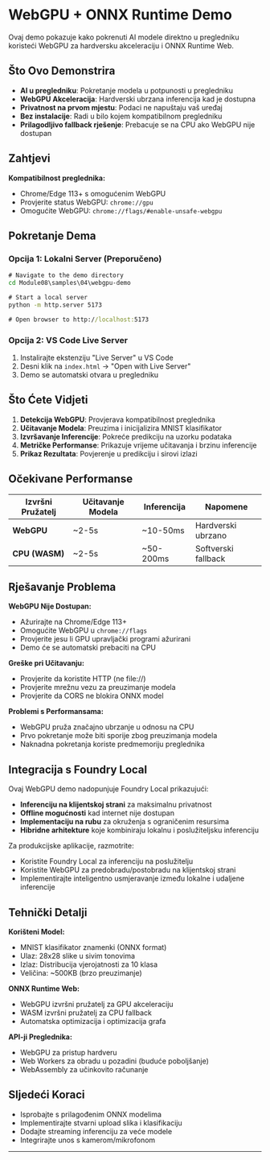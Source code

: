 <!--
CO_OP_TRANSLATOR_METADATA:
{
  "original_hash": "7a474b8e201d5316c0095cdbc3bf0555",
  "translation_date": "2025-09-25T03:10:43+00:00",
  "source_file": "Module08/samples/04/webgpu-demo/README.md",
  "language_code": "hr"
}
-->
# WebGPU + ONNX Runtime Demo

Ovaj demo pokazuje kako pokrenuti AI modele direktno u pregledniku koristeći WebGPU za hardversku akceleraciju i ONNX Runtime Web.

## Što Ovo Demonstrira

- **AI u pregledniku**: Pokretanje modela u potpunosti u pregledniku
- **WebGPU Akceleracija**: Hardverski ubrzana inferencija kad je dostupna
- **Privatnost na prvom mjestu**: Podaci ne napuštaju vaš uređaj
- **Bez instalacije**: Radi u bilo kojem kompatibilnom pregledniku
- **Prilagodljivo fallback rješenje**: Prebacuje se na CPU ako WebGPU nije dostupan

## Zahtjevi

**Kompatibilnost preglednika:**
- Chrome/Edge 113+ s omogućenim WebGPU
- Provjerite status WebGPU: `chrome://gpu`
- Omogućite WebGPU: `chrome://flags/#enable-unsafe-webgpu`

## Pokretanje Dema

### Opcija 1: Lokalni Server (Preporučeno)

```cmd
# Navigate to the demo directory
cd Module08\samples\04\webgpu-demo

# Start a local server
python -m http.server 5173

# Open browser to http://localhost:5173
```

### Opcija 2: VS Code Live Server

1. Instalirajte ekstenziju "Live Server" u VS Code
2. Desni klik na `index.html` → "Open with Live Server"
3. Demo se automatski otvara u pregledniku

## Što Ćete Vidjeti

1. **Detekcija WebGPU**: Provjerava kompatibilnost preglednika
2. **Učitavanje Modela**: Preuzima i inicijalizira MNIST klasifikator
3. **Izvršavanje Inferencije**: Pokreće predikciju na uzorku podataka
4. **Metričke Performanse**: Prikazuje vrijeme učitavanja i brzinu inferencije
5. **Prikaz Rezultata**: Povjerenje u predikciju i sirovi izlazi

## Očekivane Performanse

| Izvršni Pružatelj | Učitavanje Modela | Inferencija | Napomene |
|-------------------|------------------|------------|----------|
| **WebGPU** | ~2-5s | ~10-50ms | Hardverski ubrzano |
| **CPU (WASM)** | ~2-5s | ~50-200ms | Softverski fallback |

## Rješavanje Problema

**WebGPU Nije Dostupan:**
- Ažurirajte na Chrome/Edge 113+
- Omogućite WebGPU u `chrome://flags`
- Provjerite jesu li GPU upravljački programi ažurirani
- Demo će se automatski prebaciti na CPU

**Greške pri Učitavanju:**
- Provjerite da koristite HTTP (ne file://)
- Provjerite mrežnu vezu za preuzimanje modela
- Provjerite da CORS ne blokira ONNX model

**Problemi s Performansama:**
- WebGPU pruža značajno ubrzanje u odnosu na CPU
- Prvo pokretanje može biti sporije zbog preuzimanja modela
- Naknadna pokretanja koriste predmemoriju preglednika

## Integracija s Foundry Local

Ovaj WebGPU demo nadopunjuje Foundry Local prikazujući:

- **Inferenciju na klijentskoj strani** za maksimalnu privatnost
- **Offline mogućnosti** kad internet nije dostupan  
- **Implementaciju na rubu** za okruženja s ograničenim resursima
- **Hibridne arhitekture** koje kombiniraju lokalnu i poslužiteljsku inferenciju

Za produkcijske aplikacije, razmotrite:
- Koristite Foundry Local za inferenciju na poslužitelju
- Koristite WebGPU za predobradu/postobradu na klijentskoj strani
- Implementirajte inteligentno usmjeravanje između lokalne i udaljene inferencije

## Tehnički Detalji

**Korišteni Model:**
- MNIST klasifikator znamenki (ONNX format)
- Ulaz: 28x28 slike u sivim tonovima
- Izlaz: Distribucija vjerojatnosti za 10 klasa
- Veličina: ~500KB (brzo preuzimanje)

**ONNX Runtime Web:**
- WebGPU izvršni pružatelj za GPU akceleraciju
- WASM izvršni pružatelj za CPU fallback
- Automatska optimizacija i optimizacija grafa

**API-ji Preglednika:**
- WebGPU za pristup hardveru
- Web Workers za obradu u pozadini (buduće poboljšanje)
- WebAssembly za učinkovito računanje

## Sljedeći Koraci

- Isprobajte s prilagođenim ONNX modelima
- Implementirajte stvarni upload slika i klasifikaciju
- Dodajte streaming inferenciju za veće modele
- Integrirajte unos s kamerom/mikrofonom

---


